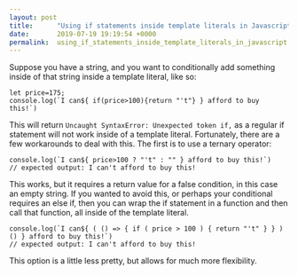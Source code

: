 ```yaml
---
layout: post
title:      "Using if statements inside template literals in Javascript"
date:       2019-07-19 19:19:54 +0000
permalink:  using_if_statements_inside_template_literals_in_javascript
---
```



Suppose you have a string, and you want to conditionally add something inside of that string inside a template literal, like so:
```
let price=175;
console.log(`I can${ if(price>100){return "'t"} } afford to buy this!`)
```
This will return `Uncaught SyntaxError: Unexpected token if,` as a regular if statement will not work inside of a template literal. Fortunately, there are a few workarounds to deal with this. The first is to use a ternary operator:
```
console.log(`I can${ price>100 ? "'t" : "" } afford to buy this!`)
// expected output: I can't afford to buy this!
```
This works, but it requires a return value for a false condition, in this case an empty string. If you wanted to avoid this, or perhaps your conditional requires an else if, then you can wrap the if statement in a function and then call that function, all inside of the template literal.
```
console.log(`I can${ ( () => { if ( price > 100 ) { return "'t" } } ) () } afford to buy this!`)
// expected output: I can't afford to buy this!
```
This option is a little less pretty, but allows for much more flexibility.
